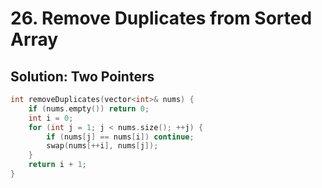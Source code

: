 # 26. Remove Duplicates from Sorted Array

## Solution: Two Pointers

```cpp
int removeDuplicates(vector<int>& nums) {
    if (nums.empty()) return 0;
    int i = 0;
    for (int j = 1; j < nums.size(); ++j) {
        if (nums[j] == nums[i]) continue;
        swap(nums[++i], nums[j]);
    }
    return i + 1;
}
```
